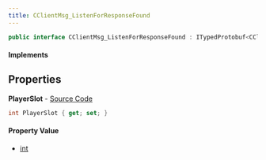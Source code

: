 ```yaml
---
title: CClientMsg_ListenForResponseFound
---
```


```csharp
public interface CClientMsg_ListenForResponseFound : ITypedProtobuf<CClientMsg_ListenForResponseFound>, INativeHandle
```

#### Implements

## Properties

**PlayerSlot** - [Source Code](https://github.com/swiftly-solution/swiftlys2/blob/master/managed/src/SwiftlyS2.Generated/Protobufs/Interfaces/CClientMsg_ListenForResponseFound.cs#L13)

```csharp
int PlayerSlot { get; set; }
```

#### Property Value

- [int](https://learn.microsoft.com/dotnet/api/system.int32)

